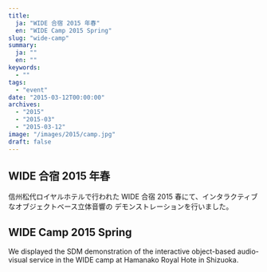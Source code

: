 ```yaml
---
title:
  ja: "WIDE 合宿 2015 年春"
  en: "WIDE Camp 2015 Spring"
slug: "wide-camp"
summary:
  ja: ""
  en: ""
keywords:
  - ""
tags:
  - "event"
date: "2015-03-12T00:00:00"
archives:
  - "2015"
  - "2015-03"
  - "2015-03-12"
image: "/images/2015/camp.jpg"
draft: false
---
```


<!-- 日本語記事ここから -->
<section lang="ja" v-if="$context.locale === 'ja-jp'">

# WIDE 合宿 2015 年春

信州松代ロイヤルホテルで行われた WIDE 合宿 2015 春にて、インタラクティブなオブジェクトベース立体音響の デモンストレーションを行いました。

</section>
<!-- 日本語記事ここまで -->

<!-- English article start -->
<section lang="en" v-else>

# WIDE Camp 2015 Spring

We displayed the SDM demonstration of the interactive object-based audio-visual service in the WIDE camp at Hamanako Royal Hote in Shizuoka.

</section>
<!-- English article end -->
